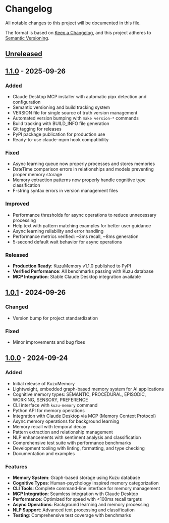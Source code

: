# Changelog

All notable changes to this project will be documented in this file.

The format is based on [Keep a Changelog](https://keepachangelog.com/en/1.0.0/),
and this project adheres to [Semantic Versioning](https://semver.org/spec/v2.0.0.html).

## [Unreleased]

## [1.1.0] - 2025-09-26

### Added
- Claude Desktop MCP installer with automatic pipx detection and configuration
- Semantic versioning and build tracking system
- VERSION file for single source of truth version management
- Automated version bumping with `make version-*` commands
- Build tracking with BUILD_INFO file generation
- Git tagging for releases
- PyPI package publication for production use
- Ready-to-use claude-mpm hook compatibility

### Fixed
- Async learning queue now properly processes and stores memories
- DateTime comparison errors in relationships and models preventing proper memory storage
- Memory extraction patterns now properly handle cognitive type classification
- F-string syntax errors in version management files

### Improved
- Performance thresholds for async operations to reduce unnecessary processing
- Help text with pattern matching examples for better user guidance
- Async learning reliability and error handling
- Performance metrics verified: ~3ms recall, ~8ms generation
- 5-second default wait behavior for async operations

### Released
- **Production Ready**: KuzuMemory v1.1.0 published to PyPI
- **Verified Performance**: All benchmarks passing with Kuzu database
- **MCP Integration**: Stable Claude Desktop integration available

## [1.0.1] - 2024-09-26

### Changed
- Version bump for project standardization

### Fixed
- Minor improvements and bug fixes

## [1.0.0] - 2024-09-24

### Added
- Initial release of KuzuMemory
- Lightweight, embedded graph-based memory system for AI applications
- Cognitive memory types: SEMANTIC, PROCEDURAL, EPISODIC, WORKING, SENSORY, PREFERENCE
- CLI interface with `kuzu-memory` command
- Python API for memory operations
- Integration with Claude Desktop via MCP (Memory Context Protocol)
- Async memory operations for background learning
- Memory recall with temporal decay
- Pattern extraction and relationship management
- NLP enhancements with sentiment analysis and classification
- Comprehensive test suite with performance benchmarks
- Development tooling with linting, formatting, and type checking
- Documentation and examples

### Features
- **Memory System**: Graph-based storage using Kuzu database
- **Cognitive Types**: Human-psychology inspired memory categorization
- **CLI Tools**: Complete command-line interface for memory management
- **MCP Integration**: Seamless integration with Claude Desktop
- **Performance**: Optimized for speed with <100ms recall targets
- **Async Operations**: Background learning and memory processing
- **NLP Support**: Advanced text processing and classification
- **Testing**: Comprehensive test coverage with benchmarks

[Unreleased]: https://github.com/kuzu-memory/kuzu-memory/compare/v1.1.0...HEAD
[1.1.0]: https://github.com/kuzu-memory/kuzu-memory/compare/v1.0.1...v1.1.0
[1.0.1]: https://github.com/kuzu-memory/kuzu-memory/compare/v1.0.0...v1.0.1
[1.0.0]: https://github.com/kuzu-memory/kuzu-memory/releases/tag/v1.0.0